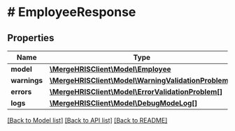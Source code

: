 # # EmployeeResponse

## Properties

Name | Type | Description | Notes
------------ | ------------- | ------------- | -------------
**model** | [**\MergeHRISClient\Model\Employee**](Employee.md) |  |
**warnings** | [**\MergeHRISClient\Model\WarningValidationProblem[]**](WarningValidationProblem.md) |  |
**errors** | [**\MergeHRISClient\Model\ErrorValidationProblem[]**](ErrorValidationProblem.md) |  |
**logs** | [**\MergeHRISClient\Model\DebugModeLog[]**](DebugModeLog.md) |  | [optional]

[[Back to Model list]](../../README.md#models) [[Back to API list]](../../README.md#endpoints) [[Back to README]](../../README.md)
